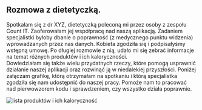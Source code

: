 ## Rozmowa z dietetyczką.
Spotkałam się z dr XYZ, dietetyczką poleconą mi przez osoby z zespołu Count IT.
Zaoferowałam jej współpracę nad naszą aplikacją. Zadaniem specjalistki byłoby dbanie o poprawność (z medycznego punktu widzenia) wprowadzanych przez nas danych.
Kobieta zgodziła się i podpisałyśmy wstępną umowę. 
Po długiej rozmowie z nią, udało mi się zebrać informacje na temat różnych produktów i ich kaloryczności.   
Dowiedziałam się także wielu przydatnych rzeczy, które pomogą usprawnić działanie naszej aplikacji oraz rozwinąć ją w niedalekiej przyszłości.
Poniżej załączam grafikę, którą otrzymałam na spotkaniu i którą specjalistka zgodziła się nam udostępnić do naszej pracy. 
Pomoże nam to pracować nad pierwowzorem kodu i sprawdzeniem, czy wszystko działa poprawnie.  

![lista produktów i ich kaloryczność](https://www.skorskadietetyk.com/wp-content/uploads/2021/06/Wyzwanie-20minutuwagi-instagram.png)

